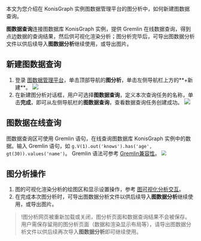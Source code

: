 本文为您介绍在 KonisGraph 实例图数据管理平台的图分析中，如何新建图数据查询。

**图数据查询**连接图数据库 KonisGraph 实例，提供 Gremlin 在线数据查询，得到点边数据的查询结果，然后供可视化渲染分析；图分析完毕后，可导出图数据分析文件以供后续导入**图数据分析**继续使用，或导出图片。

## 新建图数据查询
1. 登录 [图数据管理平台](https://cloud.tencent.com/document/product/1366/61194#dltsjk)，单击顶部导航的**图分析**，单击左侧导航栏上方的**+新建**。
![](https://main.qcloudimg.com/raw/f89dc100d9de7ff89b2073755e001666.png)
2. 在新建图分析对话框，用户可选择**图数据查询**，定义本次查询任务的名称，单击**完成**，即可从左侧导航栏的**图数据查询**，查看数据查询任务创建成功。
![](https://main.qcloudimg.com/raw/8640c46916bb2da8708a851a268b5547.png)

## 图数据在线查询
图数据查询区可使用 Gremlin 语句，在线查询图数据库 KonisGraph 实例中的数据。输入 Gremlin 语句，如 `g.V(1).out('knows').has('age', gt(30)).values('name')`。
Gremlin 语法可参考 [Gremlin兼容性](https://cloud.tencent.com/document/product/1366/61174#cxdbhsxsj)。
<img src="https://main.qcloudimg.com/raw/a0412421dcb747faae19caf8fbbefe01.png"  style="zoom:80%;">


## 图分析操作
1. 图的可视化渲染分析的绘图区和显示设置操作，参考 [图可视化分析交互](https://cloud.tencent.com/document/product/1366/61218)。
2. 在完成本次图分析时，可导出图数据分析文件以供后续导入**图数据分析**继续使用，或导出图片。
>!图分析网页被重新加载或关闭，图分析页面和数据查询结果不会被保存。用户需保存留用的图分析页面（数据和渲染显示布局等），请导出图数据分析文件以供后续再次导入**图数据分析**即可继续使用。
>
